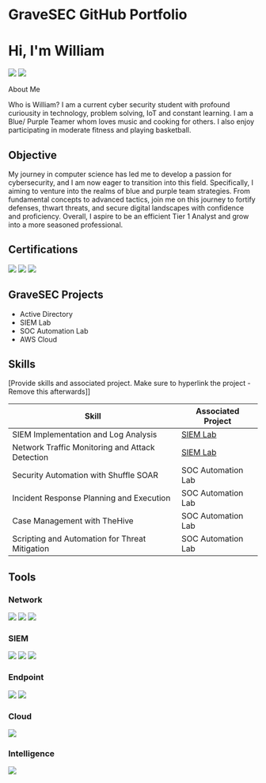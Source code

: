 # GraveSEC GitHub Portfolio

# Hi, I'm William
<a href="https://www.linkedin.com/in/william-graves-bab574167"><img src="https://img.shields.io/badge/-LinkedIn-0072b1?&style=for-the-badge&logo=linkedin&logoColor=white" /></a>
<a href="https://www.instagram.com/therealdotwill/"><img src="https://img.shields.io/badge/-instagram-0072b1?&style=for-the-badge&logo=instagram&logoColor=white" /></a>


About Me

Who is William? I am a current cyber security student with profound curiousity in technology, problem solving, IoT and constant learning. I am a Blue/ Purple Teamer whom loves music and cooking for others. I also enjoy participating in moderate fitness and playing basketball. 

## Objective

My journey in computer science has led me to develop a passion for cybersecurity, and I am now eager to transition into this field. Specifically, I aiming to  venture into the realms of blue and purple team strategies. From fundamental concepts to advanced tactics, join me on this journey to fortify defenses, thwart threats, and secure digital landscapes with confidence and proficiency. Overall, I aspire to be an efficient Tier 1 Analyst and grow into a  more seasoned professional.

## Certifications
<div>
<img src="https://img.shields.io/badge/-Security%2B-FF0000?&style=for-the-badge&logo=CompTIA&logoColor=white" />
<img src="https://img.shields.io/badge/-Network%2B-007ACC?&style=for-the-badge&logo=CompTIA&logoColor=white" />
<img src="https://img.shields.io/badge/-A%2B-4D4D4D?&style=for-the-badge&logo=CompTIA&logoColor=white" />
</div>

## GraveSEC Projects
- Active Directory
- SIEM Lab
- SOC Automation Lab
- AWS Cloud
  
## Skills
[Provide skills and associated project. Make sure to hyperlink the project - Remove this afterwards]]

| Skill                                         | Associated Project         |
|-----------------------------------------------|----------------------------|
| SIEM Implementation and Log Analysis          | <a href="https://github.com/GraveSEC-github/SIEM-Lab/blob/main/README.md">SIEM Lab</a>|
| Network Traffic Monitoring and Attack Detection | <a href="https://github.com/GraveSEC-github/SIEM-Lab/blob/main/README.md">SIEM Lab</a>|
| Security Automation with Shuffle SOAR         | SOC Automation Lab|
| Incident Response Planning and Execution      | SOC Automation Lab|
| Case Management with TheHive                  | SOC Automation Lab|
| Scripting and Automation for Threat Mitigation | SOC Automation Lab|

## Tools


### Network
<div>
    <img src="https://img.shields.io/badge/-Wireshark-1679A7?&style=for-the-badge&logo=Wireshark&logoColor=white" />
    <img src="https://img.shields.io/badge/-Suricata-EF3B2D?&style=for-the-badge&logo=Suricata&logoColor=white" />
    <img src="https://img.shields.io/badge/-Zeek-777BB4?&style=for-the-badge&logo=Zeek&logoColor=white" />
</div>

### SIEM
<div>
    <img src="https://img.shields.io/badge/-Microsoft_Sentinel-0078D4?&style=for-the-badge&logo=Microsoft&logoColor=white" />
    <img src="https://img.shields.io/badge/-Splunk-000000?&style=for-the-badge&logo=Splunk&logoColor=white" />
    <img src="https://img.shields.io/badge/-Elastic-005571?&style=for-the-badge&logo=Elastic&logoColor=white" />
</div>

### Endpoint
<div>
    <img src="https://img.shields.io/badge/-Microsoft_Defender_for_Endpoint-00A4EF?&style=for-the-badge&logo=Microsoft&logoColor=white" />
    <img src="https://img.shields.io/badge/-Velociraptor-4B275F?&style=for-the-badge&logo=Velociraptor&logoColor=white" />
</div>

### Cloud
<div>
    <img src="https://img.shields.io/badge/-Amazon%20S3-FF9900?&style=for-the-badge&logo=Amazon%20AWS&logoColor=white" />
</div>

### Intelligence
<div>
    <img src="https://img.shields.io/badge/-MITRE_ATT&CK-4B275F?&style=for-the-badge&logo=MITRE&logoColor=white" />
</div>

